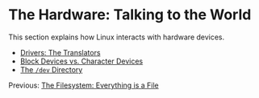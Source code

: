
# The Hardware: Talking to the World

This section explains how Linux interacts with hardware devices.

*   [Drivers: The Translators](./drivers.md)
*   [Block Devices vs. Character Devices](./block-vs-char.md)
*   [The `/dev` Directory](./dev.md)

Previous: [The Filesystem: Everything is a File](../04-the-filesystem/index.md)
